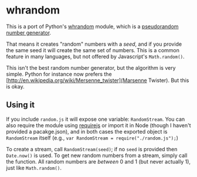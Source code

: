 whrandom
========

This is a port of Python's [whrandom](http://docs.python.org/release/2.4/lib/module-whrandom.html) module, which is a [pseudorandom number generator](http://en.wikipedia.org/wiki/Pseudorandom_number_generator).

That means it creates "random" numbers with a <em>seed</em>, and if you provide the same seed it will create the same set of numbers.  This is a common feature in many languages, but not offered by Javascript's `Math.random()`.

This isn't the best random number generator, but the algorithm is very simple.  Python for instance now prefers the [http://en.wikipedia.org/wiki/Mersenne_twister](Marsenne Twister).  But this is okay.

Using it
--------

If you include `random.js` it will expose one variable: `RandomStream`.  You can also require the module using [requirejs](http://requirejs.org/) or import it in Node (though I haven't provided a pacakge.json), and in both cases the exported object is `RandomStream` itself (e.g., `var RandomStream = require("./random.js");`)

To create a stream, call `RandomStream(seed)`; if no `seed` is provided then `Date.now()` is used.  To get new random numbers from a stream, simply call the function.  All random numbers are *between* 0 and 1 (but never actually 1), just like `Math.random()`.
